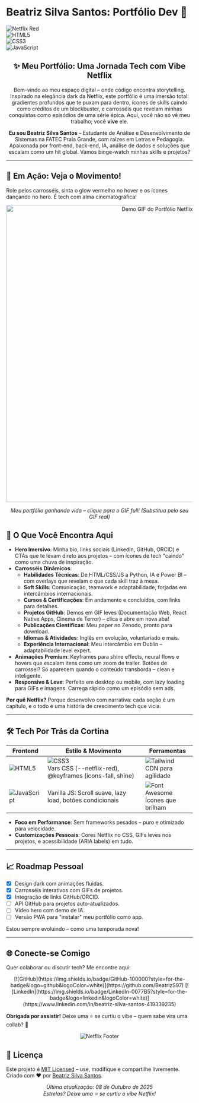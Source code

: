 # Beatriz Silva Santos: Portfólio Dev 🚀

<div align="justify">
  
![Netflix Red](https://img.shields.io/badge/Netflix-Inspired-E50914?style=for-the-badge&logo=netflix&logoColor=white)  
![HTML5](https://img.shields.io/badge/HTML5-E34F26?style=for-the-badge&logo=html5&logoColor=white)  
![CSS3](https://img.shields.io/badge/CSS3-1572B6?style=for-the-badge&logo=css3&logoColor=white)  
![JavaScript](https://img.shields.io/badge/JavaScript-F7DF1E?style=for-the-badge&logo=javascript&logoColor=black)  

</div>

<div align="center">

## ✨ Meu Portfólio: Uma Jornada Tech com Vibe Netflix

Bem-vindo ao meu espaço digital – onde código encontra storytelling. Inspirado na elegância dark da Netflix, este portfólio é uma imersão total: gradientes profundos que te puxam para dentro, ícones de skills caindo como créditos de um blockbuster, e carrosséis que revelam minhas conquistas como episódios de uma série épica. Aqui, você não só vê meu trabalho; você **vive** ele.

**Eu sou Beatriz Silva Santos** – Estudante de Análise e Desenvolvimento de Sistemas na FATEC Praia Grande, com raízes em Letras e Pedagogia. Apaixonada por front-end, back-end, IA, análise de dados e soluções que escalam como um hit global. Vamos binge-watch minhas skills e projetos?

</div>

<hr>

## 🎥 Em Ação: Veja o Movimento!

Role pelos carrosséis, sinta o glow vermelho no hover e os ícones dançando no hero. É tech com alma cinematográfica!

<div align="center">
  <a href="https://github.com/BeatrizS97/portfolio-netflix/assets/demo.gif">
    <img src="https://github.com/BeatrizS97/portfolio-netflix/assets/demo.gif" alt="Demo GIF do Portfólio Netflix" width="800" />
  </a>
  <p><em>Meu portfólio ganhando vida – clique para o GIF full! (Substitua pelo seu GIF real)</em></p>
</div>

## 🚀 O Que Você Encontra Aqui

- **Hero Imersivo**: Minha bio, links sociais (LinkedIn, GitHub, ORCID) e CTAs que te levam direto aos projetos – com ícones de tech "caindo" como uma chuva de inspiração.
- **Carrosséis Dinâmicos**: 
  - **Habilidades Técnicas**: De HTML/CSS/JS a Python, IA e Power BI – com overlays que revelam o que cada skill traz à mesa.
  - **Soft Skills**: Comunicação, teamwork e adaptabilidade, forjadas em intercâmbios internacionais.
  - **Cursos & Certificações**: Em andamento e concluídos, com links para detalhes.
  - **Projetos GitHub**: Demos em GIF leves (Documentação Web, React Native Apps, Cinema de Terror) – clica e abre em nova aba!
  - **Publicações Científicas**: Meu paper no Zenodo, pronto para download.
  - **Idiomas & Atividades**: Inglês em evolução, voluntariado e mais.
  - **Experiência Internacional**: Meu intercâmbio em Dublin – adaptabilidade level expert.
- **Animações Premium**: Keyframes para shine effects, neural flows e hovers que escalam itens como um zoom de trailer. Botões de carrossel? Só aparecem quando o conteúdo transborda – clean e inteligente.
- **Responsivo & Leve**: Perfeito em desktop ou mobile, com lazy loading para GIFs e imagens. Carrega rápido como um episódio sem ads.

**Por quê Netflix?** Porque desenvolvo com narrativa: cada seção é um capítulo, e o todo é uma história de crescimento tech que vicia.

<hr>

## 🛠️ Tech Por Trás da Cortina

| Frontend | Estilo & Movimento | Ferramentas |
|----------|--------------------|-------------|
| ![HTML5](https://img.shields.io/badge/HTML5-E34F26?style=flat&logo=html5&logoColor=white) | ![CSS3](https://img.shields.io/badge/CSS3-1572B6?style=flat&logo=css3&logoColor=white) <br> Vars CSS (--netflix-red), @keyframes (icons-fall, shine) | ![Tailwind](https://img.shields.io/badge/Tailwind_CSS-38B2AC?style=flat&logo=tailwind-css&logoColor=white) <br> CDN para agilidade |
| ![JavaScript](https://img.shields.io/badge/JavaScript-F7DF1E?style=flat&logo=javascript&logoColor=black) | Vanilla JS: Scroll suave, lazy load, botões condicionais | ![Font Awesome](https://img.shields.io/badge/Font_Awesome-339AF0?style=flat&logo=fontawesome&logoColor=white) <br> Ícones que brilham |

- **Foco em Performance**: Sem frameworks pesados – puro e otimizado para velocidade.
- **Customizações Pessoais**: Cores Netflix no CSS, GIFs leves nos projetos, e acessibilidade (ARIA labels) em tudo.

<hr>

## 📈 Roadmap Pessoal

- [x] Design dark com animações fluidas.
- [x] Carrosséis interativos com GIFs de projetos.
- [x] Integração de links GitHub/ORCID.
- [ ] API GitHub para projetos auto-atualizados.
- [ ] Vídeo hero com demo de IA.
- [ ] Versão PWA para "instalar" meu portfólio como app.

Estou sempre evoluindo – como uma temporada nova!

<hr>

## 🌐 Conecte-se Comigo

Quer colaborar ou discutir tech? Me encontre aqui:

<div align="center">
  [![GitHub](https://img.shields.io/badge/GitHub-100000?style=for-the-badge&logo=github&logoColor=white)](https://github.com/BeatrizS97)  
  [![LinkedIn](https://img.shields.io/badge/LinkedIn-0077B5?style=for-the-badge&logo=linkedin&logoColor=white)](https://www.linkedin.com/in/beatriz-silva-santos-419339235)  
</div>

**Obrigada por assistir!** Deixe uma ⭐ se curtiu o vibe – quem sabe vira uma collab? 🍿

<div align="center">
  
![Netflix Footer](https://via.placeholder.com/800x50/141414/E50914?text=Beatriz+Silva+Santos+%C2%A9+2025)  

</div>


## 📄 Licença

Este projeto é [MIT Licensed](LICENSE) – use, modifique e compartilhe livremente.  
Criado com ❤️ por [Beatriz Silva Santos](https://github.com/BeatrizS97).  

<div align="center">
  
*Última atualização: 08 de Outubro de 2025*  
*Estrelas? Deixe uma ⭐ se curtiu o vibe Netflix!*
